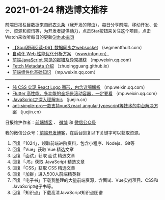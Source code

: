# 2021-01-24 精选博文推荐

前端日报栏目数据来自[码农头条](http://hao.caibaojian.com.cn/)（我开发的爬虫），每日分享前端、移动开发、设计、资源和资讯等，为开发者提供动力，点击Star按钮来关注这个项目，点击Watch来收听每日的更新[Github主页](https://github.com/kujian/frontendDaily)
* [【Soul源码阅读-06】数据同步之websocket](https://segmentfault.com/a/1190000039072022) （segmentfault.com）
* [自动化 Web 性能优化分析方案](https://www.infoq.cn/article/93ic1ViLLXfviGaODfzM) （www.infoq.cn）
* [前端JavaScript 常见的报错及异常捕获](https://mp.weixin.qq.com/s?__biz=MzA4Nzg0MDM5Nw==&mid=2247491755&idx=1&sn=c4cda3b2ff122c9bb8f1901adb79d7df) （mp.weixin.qq.com）
* [Fetch Metadata 介绍](https://zhuqingguang.github.io/2021/01/23/fetch-metadata/) （zhuqingguang.github.io）
* [前端组件化基础知识](https://mp.weixin.qq.com/s?__biz=Mzg5NDAyNjc2MQ==&mid=2247486408&idx=1&sn=48fa4349fb8333a195b42c10fa877386) （mp.weixin.qq.com）

***
* [纯 CSS 实现 React Logo 图形，内含详细解析](https://mp.weixin.qq.com/s/vr2RA7ik4lgODKI0TrBuLQ) （mp.weixin.qq.com）
* [Flutter 高性能、多功能的全场景滚动容器，一定要看](https://mp.weixin.qq.com/s/dOBOtRk0YPersan9nFSopg) （mp.weixin.qq.com）
* [JavaScript之深入理解this](https://juejin.cn/post/6920865278288986125) （juejin.cn）
* [ant-simple-pro一款支持vue3,react,angular,typescript等技术的中台解决方案](https://juejin.cn/post/6920775964733472776) （juejin.cn）

日报维护作者：[前端博客](http://caibaojian.com.cn/) 、 [微博](http://weibo.com/kujian) 和 [微信公众号](https://open.weixin.qq.com/qr/code?username=caibaojian_com)

我的微信公众号：[前端开发博客](https://open.weixin.qq.com/qr/code?username=caibaojian_com)，在后台回复以下关键字可以获取资源。

1. 回复「1024」，领取前端进阶资料，包含小程序、Nodejs、Git等
2. 回复「Vue」获取 Vue 精选文章
3. 回复「面试」获取 面试 精选文章
4. 回复「JS」获取 JavaScript 精选文章
5. 回复「CSS」获取 CSS 精选文章
6. 回复「加群」进入500人前端精英群
7. 回复「电子书」下载我整理的大量前端资源，含面试、Vue实战项目、CSS和JavaScript电子书等。
8. 回复「知识点」下载高清JavaScript知识点图谱